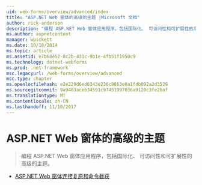 ```yaml
---
uid: web-forms/overview/advanced/index
title: "ASP.NET Web 窗体的高级的主题 |Microsoft 文档"
author: rick-anderson
description: "编程 ASP.NET Web 窗体应用程序，包括国际化、 可访问性和可扩展性的高级的主题。"
ms.author: aspnetcontent
manager: wpickett
ms.date: 10/18/2014
ms.topic: article
ms.assetid: e7b68e52-8c2b-431c-9b1e-4fb51f1950c9
ms.technology: dotnet-webforms
ms.prod: .net-framework
msc.legacyurl: /web-forms/overview/advanced
msc.type: chapter
ms.openlocfilehash: e2e229d6ed6343e236c9863e0a1fdb092a2d3529
ms.sourcegitcommit: 9a9483aceb34591c97451997036a9120c3fe2baf
ms.translationtype: MT
ms.contentlocale: zh-CN
ms.lasthandoff: 11/10/2017
---
```

<a name="aspnet-web-forms-advanced-topics"></a>ASP.NET Web 窗体的高级的主题
====================
> 编程 ASP.NET Web 窗体应用程序，包括国际化、 可访问性和可扩展性的高级的主题。


- [ASP.NET Web 窗体连接复原和命令截获](aspnet-web-forms-connection-resiliency-and-command-interception.md)
